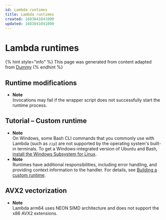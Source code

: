 ```yaml
---
id: Lambda runtimes
title: Lambda runtimes
created: 1683841041000
updated: 1683841041000
---
```

# Lambda runtimes
{% hint style="info" %}
This page was generated from content adapted from [Dummy](https://docs.aws.amazon.com/ec2/index.html)
{% endhint %}
## Runtime modifications

- **Note**  
Invocations may fail if the wrapper script does not successfully start the runtime process\.


## Tutorial – Custom runtime

- **Note**  
On Windows, some Bash CLI commands that you commonly use with Lambda \(such as `zip`\) are not supported by the operating system's built\-in terminals\. To get a Windows\-integrated version of Ubuntu and Bash, [install the Windows Subsystem for Linux](https://docs.microsoft.com/en-us/windows/wsl/install-win10)\.
- **Note**  
Runtimes have additional responsibilities, including error handling, and providing context information to the handler\. For details, see [Building a custom runtime](runtimes-custom.md#runtimes-custom-build)\.


## AVX2 vectorization

- **Note**  
Lambda arm64 uses NEON SIMD architecture and does not support the x86 AVX2 extensions\.

